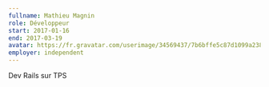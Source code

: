 ```yaml
---
fullname: Mathieu Magnin
role: Développeur
start: 2017-01-16
end: 2017-03-19
avatar: https://fr.gravatar.com/userimage/34569437/7b6bffe5c87d1099a2382d71707c12e5.jpg?size=512
employer: independent
---
```


Dev Rails sur TPS
